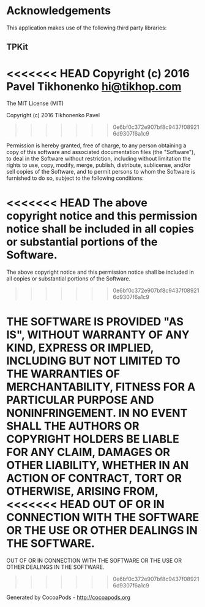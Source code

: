 # Acknowledgements
This application makes use of the following third party libraries:

## TPKit

<<<<<<< HEAD
Copyright (c) 2016 Pavel Tikhonenko <hi@tikhop.com>
=======
The MIT License (MIT)

Copyright (c) 2016 TIkhonenko Pavel
>>>>>>> 0e6bf0c372e907bf8c9437f089216d9307f6a1c9

Permission is hereby granted, free of charge, to any person obtaining a copy
of this software and associated documentation files (the "Software"), to deal
in the Software without restriction, including without limitation the rights
to use, copy, modify, merge, publish, distribute, sublicense, and/or sell
copies of the Software, and to permit persons to whom the Software is
furnished to do so, subject to the following conditions:

<<<<<<< HEAD
The above copyright notice and this permission notice shall be included in
all copies or substantial portions of the Software.
=======
The above copyright notice and this permission notice shall be included in all
copies or substantial portions of the Software.
>>>>>>> 0e6bf0c372e907bf8c9437f089216d9307f6a1c9

THE SOFTWARE IS PROVIDED "AS IS", WITHOUT WARRANTY OF ANY KIND, EXPRESS OR
IMPLIED, INCLUDING BUT NOT LIMITED TO THE WARRANTIES OF MERCHANTABILITY,
FITNESS FOR A PARTICULAR PURPOSE AND NONINFRINGEMENT. IN NO EVENT SHALL THE
AUTHORS OR COPYRIGHT HOLDERS BE LIABLE FOR ANY CLAIM, DAMAGES OR OTHER
LIABILITY, WHETHER IN AN ACTION OF CONTRACT, TORT OR OTHERWISE, ARISING FROM,
<<<<<<< HEAD
OUT OF OR IN CONNECTION WITH THE SOFTWARE OR THE USE OR OTHER DEALINGS IN
THE SOFTWARE.
=======
OUT OF OR IN CONNECTION WITH THE SOFTWARE OR THE USE OR OTHER DEALINGS IN THE
SOFTWARE.

>>>>>>> 0e6bf0c372e907bf8c9437f089216d9307f6a1c9

Generated by CocoaPods - http://cocoapods.org
